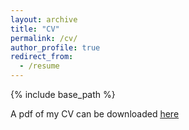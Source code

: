 ```yaml
---
layout: archive
title: "CV"
permalink: /cv/
author_profile: true
redirect_from:
  - /resume
---
```


{% include base_path %}

A pdf of my CV can be downloaded [<u>here</u>](http://jasonbertram.github.io/files/bertram_cv.pdf)
